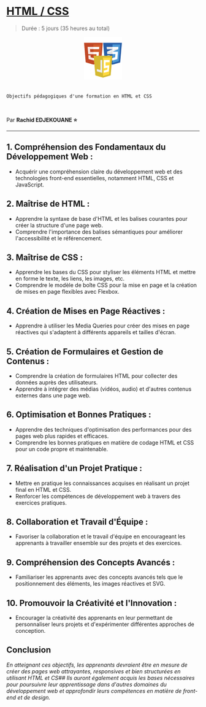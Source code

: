 # [HTML / CSS](https://developer.mozilla.org/fr/docs/Learn/Getting_started_with_the_web/CSS_basics)

> Durée : 5 jours (35 heures au total)

<center>
<img src="./support/context/img/logo.png" alt="web" width="100">
</center>

<br>

    Objectifs pédagogiques d'une formation en HTML et CSS

<br>

Par **Rachid EDJEKOUANE ⭐️**

---

## 1. Compréhension des Fondamentaux du Développement Web :

-   Acquérir une compréhension claire du développement web et des technologies front-end essentielles, notamment HTML, CSS et JavaScript.

## 2. Maîtrise de HTML :

-   Apprendre la syntaxe de base d'HTML et les balises courantes pour créer la structure d'une page web.
-   Comprendre l'importance des balises sémantiques pour améliorer l'accessibilité et le référencement.

## 3. Maîtrise de CSS :

-   Apprendre les bases du CSS pour styliser les éléments HTML et mettre en forme le texte, les liens, les images, etc.
-   Comprendre le modèle de boîte CSS pour la mise en page et la création de mises en page flexibles avec Flexbox.

## 4. Création de Mises en Page Réactives :

-   Apprendre à utiliser les Media Queries pour créer des mises en page réactives qui s'adaptent à différents appareils et tailles d'écran.

## 5. Création de Formulaires et Gestion de Contenus :

-   Comprendre la création de formulaires HTML pour collecter des données auprès des utilisateurs.
-   Apprendre à intégrer des médias (vidéos, audio) et d'autres contenus externes dans une page web.

## 6. Optimisation et Bonnes Pratiques :

-   Apprendre des techniques d'optimisation des performances pour des pages web plus rapides et efficaces.
-   Comprendre les bonnes pratiques en matière de codage HTML et CSS pour un code propre et maintenable.

## 7. Réalisation d'un Projet Pratique :

-   Mettre en pratique les connaissances acquises en réalisant un projet final en HTML et CSS.
-   Renforcer les compétences de développement web à travers des exercices pratiques.

## 8. Collaboration et Travail d'Équipe :

-   Favoriser la collaboration et le travail d'équipe en encourageant les apprenants à travailler ensemble sur des projets et des exercices.

## 9. Compréhension des Concepts Avancés :

-   Familiariser les apprenants avec des concepts avancés tels que le positionnement des éléments, les images réactives et SVG.

## 10. Promouvoir la Créativité et l'Innovation :

-   Encourager la créativité des apprenants en leur permettant de personnaliser leurs projets et d'expérimenter différentes approches de conception.

## Conclusion

_En atteignant ces objectifs, les apprenants devraient être en mesure de créer des pages web attrayantes, responsives et bien structurées en utilisant HTML et CS## Ils auront également acquis les bases nécessaires pour poursuivre leur apprentissage dans d'autres domaines du développement web et approfondir leurs compétences en matière de front-end et de design._
